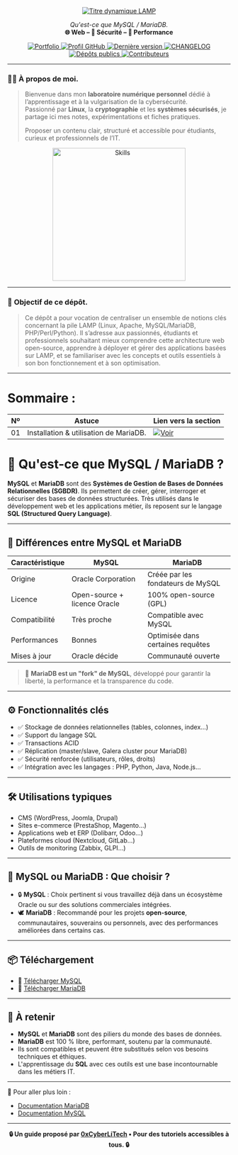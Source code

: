 
<p align="center">
  <a href="https://github.com/0xCyberLiTech">
    <img src="https://readme-typing-svg.herokuapp.com?font=JetBrains+Mono&size=50&duration=6000&pause=1000000000&color=FF0048&center=true&vCenter=true&width=1100&lines=%3ELAMP_" alt="Titre dynamique LAMP" />
  </a>
</p>

<p align="center">
  <em>Qu'est-ce que MySQL / MariaDB.</em><br>
  <b>🌐 Web – 🔐 Sécurité – 🚀 Performance</b>
</p>

<p align="center">
  <a href="https://0xcyberlitech.github.io/">
    <img src="https://img.shields.io/badge/Portfolio-0xCyberLiTech-181717?logo=github&style=flat-square" alt="Portfolio" />
  </a>
  <a href="https://github.com/0xCyberLiTech">
    <img src="https://img.shields.io/badge/Profil-GitHub-181717?logo=github&style=flat-square" alt="Profil GitHub" />
  </a>
  <a href="https://github.com/0xCyberLiTech/Apache2/releases/latest">
    <img src="https://img.shields.io/github/v/release/0xCyberLiTech/Apache2?label=version&style=flat-square&color=blue" alt="Dernière version" />
  </a>
  <a href="https://github.com/0xCyberLiTech/Apache2/blob/main/CHANGELOG.md">
    <img src="https://img.shields.io/badge/📄%20Changelog-Apache2-blue?style=flat-square" alt="CHANGELOG" />
  </a>
  <a href="https://github.com/0xCyberLiTech?tab=repositories">
    <img src="https://img.shields.io/badge/Dépôts-publics-blue?style=flat-square" alt="Dépôts publics" />
  </a>
  <a href="https://github.com/0xCyberLiTech/Apache2/graphs/contributors">
    <img src="https://img.shields.io/badge/👥%20Contributeurs-cliquez%20ici-007ec6?style=flat-square" alt="Contributeurs" />
  </a>
</p>

---

### 👨‍💻 **À propos de moi.**

> Bienvenue dans mon **laboratoire numérique personnel** dédié à l’apprentissage et à la vulgarisation de la cybersécurité.  
> Passionné par **Linux**, la **cryptographie** et les **systèmes sécurisés**, je partage ici mes notes, expérimentations et fiches pratiques.  
>  
> Proposer un contenu clair, structuré et accessible pour étudiants, curieux et professionnels de l’IT.  

<p align="center">
  <a href="https://github.com/0xCyberLiTech" target="_blank" rel="noopener">
    <img src="https://skillicons.dev/icons?i=linux,debian,bash,docker,nginx,git,vim" alt="Skills" alt="Logo techno" width="300">
  </a>
</p>

---

### 🎯 **Objectif de ce dépôt.**

> Ce dépôt a pour vocation de centraliser un ensemble de notions clés concernant la pile LAMP (Linux, Apache, MySQL/MariaDB, PHP/Perl/Python). Il s’adresse aux passionnés, étudiants et professionnels souhaitant
> mieux comprendre cette architecture web open-source, apprendre à déployer et gérer des applications basées sur LAMP, et se familiariser avec les concepts et outils essentiels à son bon fonctionnement et à son
> optimisation.
---

# Sommaire :

| Nº  | Astuce                              | Lien vers la section                                                  |
|-----|-------------------------------------|-----------------------------------------------------------------------|
| 01  |  Installation & utilisation de MariaDB.             | [![Voir](https://img.shields.io/badge/Voir-01-blue)](https://github.com/0xCyberLiTech/MySQL/blob/main/MySQL-Installation-utilisation.md) |

# 🐬 Qu'est-ce que MySQL / MariaDB ?

**MySQL** et **MariaDB** sont des **Systèmes de Gestion de Bases de Données Relationnelles (SGBDR)**. Ils permettent de créer, gérer, interroger et sécuriser des bases de données structurées. Très utilisés dans le développement web et les applications métier, ils reposent sur le langage **SQL (Structured Query Language)**.

---

## 🧬 Différences entre MySQL et MariaDB

| Caractéristique       | MySQL                           | MariaDB                          |
|-----------------------|----------------------------------|----------------------------------|
| Origine               | Oracle Corporation              | Créée par les fondateurs de MySQL |
| Licence               | Open-source + licence Oracle    | 100% open-source (GPL)           |
| Compatibilité         | Très proche                     | Compatible avec MySQL            |
| Performances          | Bonnes                          | Optimisée dans certaines requêtes|
| Mises à jour          | Oracle décide                   | Communauté ouverte               |

> 📝 **MariaDB est un "fork" de MySQL**, développé pour garantir la liberté, la performance et la transparence du code.

---

## ⚙️ Fonctionnalités clés

- ✅ Stockage de données relationnelles (tables, colonnes, index…)
- ✅ Support du langage SQL
- ✅ Transactions ACID
- ✅ Réplication (master/slave, Galera cluster pour MariaDB)
- ✅ Sécurité renforcée (utilisateurs, rôles, droits)
- ✅ Intégration avec les langages : PHP, Python, Java, Node.js…

---

## 🛠️ Utilisations typiques

- CMS (WordPress, Joomla, Drupal)
- Sites e-commerce (PrestaShop, Magento…)
- Applications web et ERP (Dolibarr, Odoo…)
- Plateformes cloud (Nextcloud, GitLab…)
- Outils de monitoring (Zabbix, GLPI…)

---

## 🐬 MySQL ou MariaDB : Que choisir ?

- 🔒 **MySQL** : Choix pertinent si vous travaillez déjà dans un écosystème Oracle ou sur des solutions commerciales intégrées.
- 🕊️ **MariaDB** : Recommandé pour les projets **open-source**, communautaires, souverains ou personnels, avec des performances améliorées dans certains cas.

---

## 📦 Téléchargement

- 🔗 [Télécharger MySQL](https://dev.mysql.com/downloads/)
- 🔗 [Télécharger MariaDB](https://mariadb.org/download/)

---

## 🧠 À retenir

- **MySQL** et **MariaDB** sont des piliers du monde des bases de données.
- **MariaDB** est 100 % libre, performant, soutenu par la communauté.
- Ils sont compatibles et peuvent être substitués selon vos besoins techniques et éthiques.
- L'apprentissage du **SQL** avec ces outils est une base incontournable dans les métiers IT.

---

📘 Pour aller plus loin :
- [Documentation MariaDB](https://mariadb.com/kb/en/documentation/)
- [Documentation MySQL](https://dev.mysql.com/doc/)

---

<p align="center">
  <b>🔒 Un guide proposé par <a href="https://github.com/0xCyberLiTech">0xCyberLiTech</a> • Pour des tutoriels accessibles à tous. 🔒</b>
</p>
